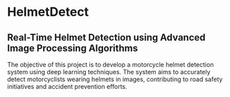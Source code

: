 # HelmetDetect

## Real-Time Helmet Detection using Advanced Image Processing Algorithms

The objective of this project is to develop a motorcycle helmet detection system using deep learning techniques. The system aims to accurately detect motorcyclists wearing helmets in images, contributing to road safety initiatives and accident prevention efforts.
